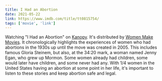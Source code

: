 ```yaml
---
title: I Had an Abortion
date: 2021-05-22
link: https://www.imdb.com/title/tt0815754/
tags: ['movie', 'link']
---
```

Watching "I Had an Abortion" on [Kanopy](https://www.kanopy.com/video/i-had-abortion). 
It's distributed by [Women Make Movies](https://www.wmm.com/). It chronologically highlights the experiences of women who
had abortions in the 1930s up until the move was created in 2005. This includes famous Gloria Steinem, 
but also, at the 34:20 mark, a woman named Jenny Egan, who grew up Mormon. Some women already had children,
some would later have children, and some never had any. With 1/4 women in the United States having an abortion
at some point in her life, it's important to listen to these stories and keep abortion safe and legal.
